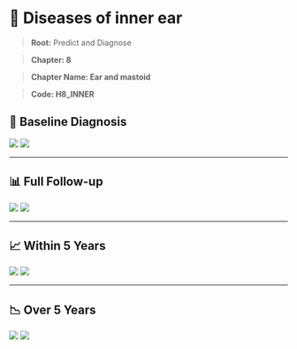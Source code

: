 # 🧬 Diseases of inner ear
    
> **Root:** Predict and Diagnose

> **Chapter: 8**

> **Chapter Name: Ear and mastoid**

> **Code: H8_INNER**

## 🧪 Baseline Diagnosis

<img src="/Predict/Figures/Baseline/IMP/H8_INNER.png" />

<CsvTableIMP src="/Predict_Data/Baseline/IMP/IMP_H8_INNER.csv" label="🔍 View full results" />

<img src="/Predict/Figures/Baseline/ROC/H8_INNER.png" />

<CsvTableROC src="/Predict_Data/Baseline/EVA/H8_INNER.csv" label="🔍 View full results" />

---

## 📊 Full Follow-up

<img src="/Predict/Figures/ALL/IMP/H8_INNER.png" />

<CsvTableIMP src="/Predict_Data/ALL/IMP/IMP_H8_INNER.csv" label="🔍 View full results" />

<img src="/Predict/Figures/ALL/ROC/H8_INNER.png" />

<CsvTableROC src="/Predict_Data/ALL/EVA/H8_INNER.csv" label="🔍 View full results" />

---

## 📈 Within 5 Years

<img src="/Predict/Figures/FYears/IMP/H8_INNER.png" />

<CsvTableIMP src="/Predict_Data/FYears/IMP/IMP_H8_INNER.csv" label="🔍 View full results" />

<img src="/Predict/Figures/FYears/ROC/H8_INNER.png" />

<CsvTableROC src="/Predict_Data/FYears/EVA/H8_INNER.csv" label="🔍 View full results" />

---

## 📉 Over 5 Years

<img src="/Predict/Figures/OverFYears/IMP/H8_INNER.png" />

<CsvTableIMP src="/Predict_Data/OverFYears/IMP/IMP_H8_INNER.csv" label="🔍 View full results" />

<img src="/Predict/Figures/OverFYears/ROC/H8_INNER.png" />

<CsvTableROC src="/Predict_Data/OverFYears/EVA/H8_INNER.csv" label="🔍 View full results" />
